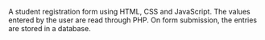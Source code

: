 A student registration form using HTML, CSS and JavaScript. The values entered by the user are read through PHP. On form submission, the entries are stored in a database.
